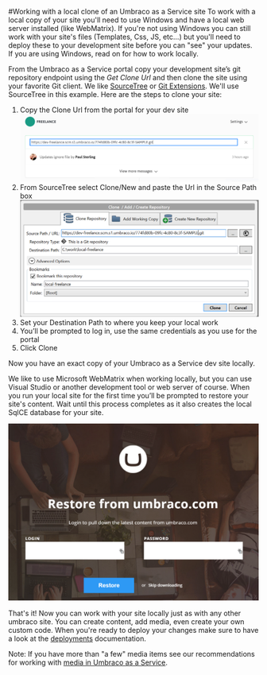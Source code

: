 #Working with a local clone of an Umbraco as a Service site
To work with a local copy of your site you'll need to use Windows and have a local web server installed (like WebMatrix). If you're not using Windows you can still work with your site's files (Templates, Css, JS, etc...) but you'll need to deploy these to your development site before you can "see" your updates. If you are using Windows, read on for how to work locally.

From the Umbraco as a Service portal copy your development site’s git repository endpoint using the *Get Clone Url* and then clone the site using your favorite Git client. We like [SourceTree](http://www.sourcetreeapp.com/) or [Git Extensions](http://code.google.com/p/gitextensions/). We'll use SourceTree in this example. Here are the steps to clone your site:

1. Copy the Clone Url from the portal for your dev site
![clone dialog](images/getcloneurl.png)
2. From SourceTree select Clone/New and paste the Url in the Source Path box
![clone dialog](images/addrepo.png)
3. Set your Destination Path to where you keep your local work
4. You’ll be prompted to log in, use the same credentials as you use for the portal
5. Click Clone

Now you have an exact copy of your Umbraco as a Service dev site locally.

We like to use Microsoft WebMatrix when working locally, but you can use Visual Studio or another development tool or web server of course. When you run your local site for the first time you’ll be prompted to restore your site's content. Wait until this process completes as it also creates the local SqlCE database for your site.

![clone dialog](images/restorecontent.png)

That's it! Now you can work with your site locally just as with any other umbraco site. You can create content, add media, even create your own custom code. When you're ready to deploy your changes make sure to have a look at the [deployments](/Deployment/index.md) documentation.

Note: If you have more than "a few" media items see our recommendations for working with [media in Umbraco as a Service](media.md).
